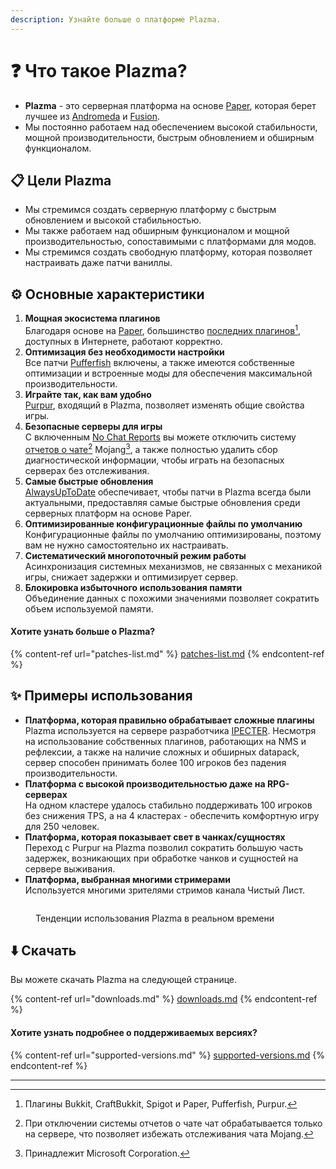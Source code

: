 ```yaml
---
description: Узнайте больше о платформе Plazma.
---
```


# ❓ Что такое Plazma?

- **Plazma** - это серверная платформа на основе [Paper](https://github.com/PaperMC/Paper), которая берет лучшее из [Andromeda](https://github.com/EarendelArchived/Andromeda) и [Fusion](https://github.com/RuinedTechnologyUnify/Fusion).
- Мы постоянно работаем над обеспечением высокой стабильности, мощной производительности, быстрым обновлением и обширным функционалом.

## 📋 Цели Plazma <a href="#id-1" id="id-1"></a>

- Мы стремимся создать серверную платформу с быстрым обновлением и высокой стабильностью.
- Мы также работаем над обширным функционалом и мощной производительностью, сопоставимыми с платформами для модов.
- Мы стремимся создать свободную платформу, которая позволяет настраивать даже патчи ваниллы.

## ⚙️ Основные характеристики <a href="#id-2" id="id-2"></a>

1. **Мощная экосистема плагинов**\
   Благодаря основе на [Paper](https://github.com/PaperMC/Paper), большинство [последних плагинов](#user-content-fn-1)[^1], доступных в Интернете, работают корректно.
2. **Оптимизация без необходимости настройки**\
   Все патчи [Pufferfish](https://github.com/pufferfish-gg/Pufferfish) включены, а также имеются собственные оптимизации и встроенные моды для обеспечения максимальной производительности.
3. **Играйте так, как вам удобно**\
   [Purpur](https://github.com/PurpurMC/Purpur), входящий в Plazma, позволяет изменять общие свойства игры.
4. **Безопасные серверы для игры**\
   С включенным [No Chat Reports](https://github.com/Aizistral-Studios/No-Chat-Reports) вы можете отключить систему [отчетов о чате](#user-content-fn-3)[^3] Mojang[^2], а также полностью удалить сбор диагностической информации, чтобы играть на безопасных серверах без отслеживания.
5. **Самые быстрые обновления**\
   [AlwaysUpToDate](https://github.com/PlazmaMC/AlwaysUpToDate) обеспечивает, чтобы патчи в Plazma всегда были актуальными, предоставляя самые быстрые обновления среди серверных платформ на основе Paper.
6. **Оптимизированные конфигурационные файлы по умолчанию**\
   Конфигурационные файлы по умолчанию оптимизированы, поэтому вам не нужно самостоятельно их настраивать.
7. **Систематический многопоточный режим работы**\
   Асинхронизация системных механизмов, не связанных с механикой игры, снижает задержки и оптимизирует сервер.
8. **Блокировка избыточного использования памяти**\
   Объединение данных с похожими значениями позволяет сократить объем используемой памяти.

#### Хотите узнать больше о Plazma? <a href="#etc-1" id="etc-1"></a>

{% content-ref url="patches-list.md" %}
[patches-list.md](patches-list.md)
{% endcontent-ref %}

## ✨ Примеры использования <a href="#id-3" id="id-3"></a>

- **Платформа, которая правильно обрабатывает сложные плагины**\
  Plazma используется на сервере разработчика [IPECTER](https://github.com/IPECTER). Несмотря на использование собственных плагинов, работающих на NMS и рефлексии, а также на наличие сложных и обширных datapack, сервер способен принимать более 100 игроков без падения производительности.
- **Платформа с высокой производительностью даже на RPG-серверах**\
  На одном кластере удалось стабильно поддерживать 100 игроков без снижения TPS, а на 4 кластерах - обеспечить комфортную игру для 250 человек.
- **Платформа, которая показывает свет в чанках/сущностях**\
  Переход с Purpur на Plazma позволил сократить большую часть задержек, возникающих при обработке чанков и сущностей на сервере выживания.
- **Платформа, выбранная многими стримерами**\
  Используется многими зрителями стримов канала Чистый Лист.

<figure>
   <img src="https://badge.plazmamc.org/internal/bstats" alt="">
   
   <figcaption><p>Тенденции использования Plazma в реальном времени</p></figcaption>
</figure>

## ⬇️ Скачать

Вы можете скачать Plazma на следующей странице.

{% content-ref url="downloads.md" %}
[downloads.md](downloads.md)
{% endcontent-ref %}

#### Хотите узнать подробнее о поддерживаемых версиях?

{% content-ref url="supported-versions.md" %}
[supported-versions.md](supported-versions.md)
{% endcontent-ref %}

***

[^1]: Плагины Bukkit, CraftBukkit, Spigot и Paper, Pufferfish, Purpur.

[^2]: Принадлежит Microsoft Corporation.

[^3]: При отключении системы отчетов о чате чат обрабатывается только на сервере, что позволяет избежать отслеживания чата Mojang.

[^4]: Время, в течение которого игра приостанавливается, чтобы системный механизм мог функционировать.

